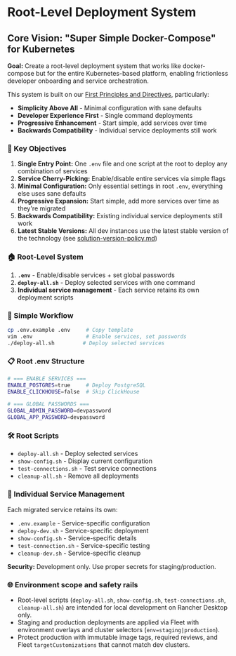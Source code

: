 # Root-Level Deployment System

## Core Vision: "Super Simple Docker-Compose" for Kubernetes

**Goal:** Create a root-level deployment system that works like docker-compose but for the entire Kubernetes-based platform, enabling frictionless developer onboarding and service orchestration.

This system is built on our [First Principles and Directives](first-principles.md), particularly:
- **Simplicity Above All** - Minimal configuration with sane defaults
- **Developer Experience First** - Single command deployments
- **Progressive Enhancement** - Start simple, add services over time
- **Backwards Compatibility** - Individual service deployments still work

### 🎯 Key Objectives

1. **Single Entry Point:** One `.env` file and one script at the root to deploy any combination of services
2. **Service Cherry-Picking:** Enable/disable entire services via simple flags
3. **Minimal Configuration:** Only essential settings in root `.env`, everything else uses sane defaults
4. **Progressive Expansion:** Start simple, add more services over time as they're migrated
5. **Backwards Compatibility:** Existing individual service deployments still work
6. **Latest Stable Versions:** All dev instances use the latest stable version of the technology (see [solution-version-policy.md](solution-version-policy.md))

### 🏠 Root-Level System

1. **`.env`** - Enable/disable services + set global passwords
2. **`deploy-all.sh`** - Deploy selected services with one command
3. **Individual service management** - Each service retains its own deployment scripts

### 🚀 Simple Workflow

```bash
cp .env.example .env     # Copy template
vim .env                 # Enable services, set passwords
./deploy-all.sh         # Deploy selected services
```

### 📋 Root .env Structure

```bash
# === ENABLE SERVICES ===
ENABLE_POSTGRES=true     # Deploy PostgreSQL
ENABLE_CLICKHOUSE=false  # Skip ClickHouse

# === GLOBAL PASSWORDS ===
GLOBAL_ADMIN_PASSWORD=devpassword
GLOBAL_APP_PASSWORD=devpassword
```

### 🛠️ Root Scripts

- `deploy-all.sh` - Deploy selected services
- `show-config.sh` - Display current configuration
- `test-connections.sh` - Test service connections
- `cleanup-all.sh` - Remove all deployments

### 📁 Individual Service Management

Each migrated service retains its own:
- `.env.example` - Service-specific configuration
- `deploy-dev.sh` - Service-specific deployment
- `show-config.sh` - Service-specific details
- `test-connection.sh` - Service-specific testing
- `cleanup-dev.sh` - Service-specific cleanup

**Security:** Development only. Use proper secrets for staging/production.

### 🌐 Environment scope and safety rails

- Root-level scripts (`deploy-all.sh`, `show-config.sh`, `test-connections.sh`, `cleanup-all.sh`) are intended for local development on Rancher Desktop only.
- Staging and production deployments are applied via Fleet with environment overlays and cluster selectors (`env=staging|production`).
- Protect production with immutable image tags, required reviews, and Fleet `targetCustomizations` that cannot match dev clusters.
